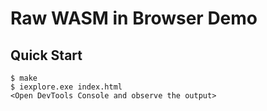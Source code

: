 # Raw WASM in Browser Demo

## Quick Start

```console
$ make
$ iexplore.exe index.html
<Open DevTools Console and observe the output>
```
